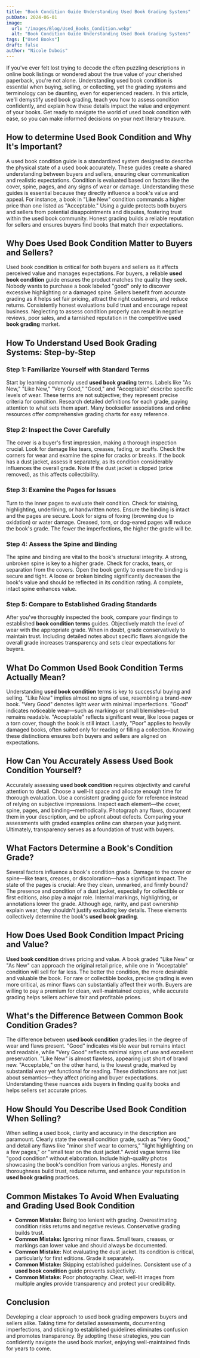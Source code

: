 ```yaml
---
title: "Book Condition Guide Understanding Used Book Grading Systems"
pubDate: 2024-06-01
image:
  url: "/images/Blog/Used_Books_Condition.webp"
  alt: "Book Condition Guide Understanding Used Book Grading Systems"
tags: ["Used Books"]
draft: false
author: "Nicole Dubois"
---
```


If you've ever felt lost trying to decode the often puzzling descriptions in online book listings or wondered about the true value of your cherished paperback, you're not alone. Understanding used book condition is essential when buying, selling, or collecting, yet the grading systems and terminology can be daunting, even for experienced readers. In this article, we'll demystify used book grading, teach you how to assess condition confidently, and explain how these details impact the value and enjoyment of your books. Get ready to navigate the world of used book condition with ease, so you can make informed decisions on your next literary treasure.

## How to determine Used Book Condition and Why It's Important?

A used book condition guide is a standardized system designed to describe the physical state of a used book accurately. These guides create a shared understanding between buyers and sellers, ensuring clear communication and realistic expectations. Condition is evaluated based on factors like the cover, spine, pages, and any signs of wear or damage. Understanding these guides is essential because they directly influence a book's value and appeal. For instance, a book in "Like New" condition commands a higher price than one listed as "Acceptable." Using a guide protects both buyers and sellers from potential disappointments and disputes, fostering trust within the used book community. Honest grading builds a reliable reputation for sellers and ensures buyers find books that match their expectations.


## Why Does Used Book Condition Matter to Buyers and Sellers?

Used book condition is critical for both buyers and sellers as it affects perceived value and manages expectations. For buyers, a reliable **used book condition** guide ensures the product matches the quality they seek. Nobody wants to purchase a book labeled "good" only to discover excessive highlighting or a damaged spine. Sellers benefit from accurate grading as it helps set fair pricing, attract the right customers, and reduce returns. Consistently honest evaluations build trust and encourage repeat business. Neglecting to assess condition properly can result in negative reviews, poor sales, and a tarnished reputation in the competitive **used book grading** market.

## How To Understand Used Book Grading Systems: Step-by-Step

### Step 1: Familiarize Yourself with Standard Terms

Start by learning commonly used **used book grading** terms. Labels like "As New," "Like New," "Very Good," "Good," and "Acceptable" describe specific levels of wear. These terms are not subjective; they represent precise criteria for condition. Research detailed definitions for each grade, paying attention to what sets them apart. Many bookseller associations and online resources offer comprehensive grading charts for easy reference.

### Step 2: Inspect the Cover Carefully

The cover is a buyer's first impression, making a thorough inspection crucial. Look for damage like tears, creases, fading, or scuffs. Check the corners for wear and examine the spine for cracks or breaks. If the book has a dust jacket, assess it separately, as its condition considerably influences the overall grade. Note if the dust jacket is clipped (price removed), as this affects collectibility.

### Step 3: Examine the Pages for Issues

Turn to the inner pages to evaluate their condition. Check for staining, highlighting, underlining, or handwritten notes. Ensure the binding is intact and the pages are secure. Look for signs of foxing (browning due to oxidation) or water damage. Creased, torn, or dog-eared pages will reduce the book's grade. The fewer the imperfections, the higher the grade will be.

### Step 4: Assess the Spine and Binding

The spine and binding are vital to the book's structural integrity. A strong, unbroken spine is key to a higher grade. Check for cracks, tears, or separation from the covers. Open the book gently to ensure the binding is secure and tight. A loose or broken binding significantly decreases the book's value and should be reflected in its condition rating. A complete, intact spine enhances value.

### Step 5: Compare to Established Grading Standards

After you've thoroughly inspected the book, compare your findings to established **book condition terms** guides. Objectively match the level of wear with the appropriate grade. When in doubt, grade conservatively to maintain trust. Including detailed notes about specific flaws alongside the overall grade increases transparency and sets clear expectations for buyers.

## What Do Common Used Book Condition Terms Actually Mean?

Understanding **used book condition** terms is key to successful buying and selling. "Like New" implies almost no signs of use, resembling a brand-new book. "Very Good" denotes light wear with minimal imperfections. "Good" indicates noticeable wear—such as markings or small blemishes—but remains readable. "Acceptable" reflects significant wear, like loose pages or a torn cover, though the book is still intact. Lastly, "Poor" applies to heavily damaged books, often suited only for reading or filling a collection. Knowing these distinctions ensures both buyers and sellers are aligned on expectations.

## How Can You Accurately Assess Used Book Condition Yourself?

Accurately assessing **used book condition** requires objectivity and careful attention to detail. Choose a well-lit space and allocate enough time for thorough evaluation. Use a consistent grading guide for reference instead of relying on subjective impressions. Inspect each element—the cover, spine, pages, and binding—methodically. Photograph any flaws, document them in your description, and be upfront about defects. Comparing your assessments with graded examples online can sharpen your judgment. Ultimately, transparency serves as a foundation of trust with buyers.

## What Factors Determine a Book's Condition Grade?

Several factors influence a book's condition grade. Damage to the cover or spine—like tears, creases, or discoloration—has a significant impact. The state of the pages is crucial: Are they clean, unmarked, and firmly bound? The presence and condition of a dust jacket, especially for collectible or first editions, also play a major role. Internal markings, highlighting, or annotations lower the grade. Although age, rarity, and past ownership explain wear, they shouldn't justify excluding key details. These elements collectively determine the book's **used book grading**.

## How Does Used Book Condition Impact Pricing and Value?

**Used book condition** drives pricing and value. A book graded "Like New" or "As New" can approach the original retail price, while one in "Acceptable" condition will sell for far less. The better the condition, the more desirable and valuable the book. For rare or collectible books, precise grading is even more critical, as minor flaws can substantially affect their worth. Buyers are willing to pay a premium for clean, well-maintained copies, while accurate grading helps sellers achieve fair and profitable prices.

## What's the Difference Between Common Book Condition Grades?

The difference between **used book condition** grades lies in the degree of wear and flaws present. "Good" indicates visible wear but remains intact and readable, while "Very Good" reflects minimal signs of use and excellent preservation. "Like New" is almost flawless, appearing just short of brand new. "Acceptable," on the other hand, is the lowest grade, marked by substantial wear yet functional for reading. These distinctions are not just about semantics—they affect pricing and buyer expectations. Understanding these nuances aids buyers in finding quality books and helps sellers set accurate prices.

## How Should You Describe Used Book Condition When Selling?

When selling a used book, clarity and accuracy in the description are paramount. Clearly state the overall condition grade, such as "Very Good," and detail any flaws like "minor shelf wear to corners," "light highlighting on a few pages," or "small tear on the dust jacket." Avoid vague terms like "good condition" without elaboration. Include high-quality photos showcasing the book's condition from various angles. Honesty and thoroughness build trust, reduce returns, and enhance your reputation in **used book grading** practices.

## Common Mistakes To Avoid When Evaluating and Grading Used Book Condition

- **Common Mistake:** Being too lenient with grading. Overestimating condition risks returns and negative reviews. Conservative grading builds trust.
- **Common Mistake:** Ignoring minor flaws. Small tears, creases, or markings can lower value and should always be documented.
- **Common Mistake:** Not evaluating the dust jacket. Its condition is critical, particularly for first editions. Grade it separately.
- **Common Mistake:** Skipping established guidelines. Consistent use of a **used book condition** guide prevents subjectivity.
- **Common Mistake:** Poor photography. Clear, well-lit images from multiple angles provide transparency and protect your credibility.

## Conclusion

Developing a clear approach to used book grading empowers buyers and sellers alike. Taking time for detailed assessments, documenting imperfections, and sticking to established guidelines eliminates confusion and promotes transparency. By adopting these strategies, you can confidently navigate the used book market, enjoying well-maintained finds for years to come.